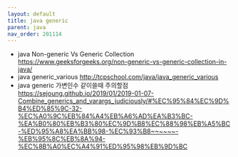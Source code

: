 ```yaml
---
layout: default
title: java generic
parent: java
nav_order: 201114
---
```


* java Non-generic Vs Generic Collection <https://www.geeksforgeeks.org/non-generic-vs-generic-collection-in-java/>
* java generic_various <http://tcpschool.com/java/java_generic_various>
* java generic 가변인수 같이쓸때 주의할점 <https://sejoung.github.io/2019/01/2019-01-07-Combine_generics_and_varargs_judiciously/#%EC%95%84%EC%9D%B4%ED%85%9C-32-%EC%A0%9C%EB%84%A4%EB%A6%AD%EA%B3%BC-%EA%B0%80%EB%B3%80%EC%9D%B8%EC%88%98%EB%A5%BC-%ED%95%A8%EA%BB%98-%EC%93%B8~~~~~~-%EB%95%8C%EB%8A%94-%EC%8B%A0%EC%A4%91%ED%95%98%EB%9D%BC>

